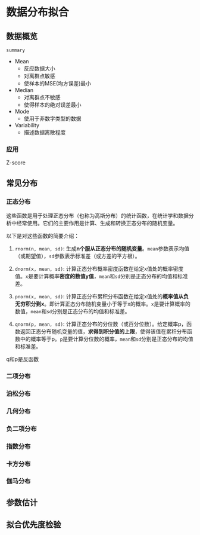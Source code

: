 # 数据分布拟合

## 数据概览
`summary`
- Mean
  - 反应数据大小
  - 对离群点敏感
  - 使样本的MSE(均方误差)最小
- Median
  - 对离群点不敏感
  - 使得样本的绝对误差最小
- Mode
  - 使用于非数字类型的数据
- Variability
  - 描述数据离散程度

### 应用
Z-score

## 常见分布
### 正态分布
这些函数是用于处理正态分布（也称为高斯分布）的统计函数，在统计学和数据分析中经常使用。它们的主要作用是计算、生成和转换正态分布的随机变量。

以下是对这些函数的简要介绍：

1. `rnorm(n, mean, sd)`: 生成**n个服从正态分布的随机变量**。`mean`参数表示均值（或期望值），`sd`参数表示标准差（或方差的平方根）。

2. `dnorm(x, mean, sd)`: 计算正态分布概率密度函数在给定x值处的概率密度值。`x`是要计算概率**密度的数值y值**，`mean`和`sd`分别是正态分布的均值和标准差。

3. `pnorm(x, mean, sd)`: 计算正态分布累积分布函数在给定x值处的**概率值从负无穷积分到x**。即计算正态分布随机变量小于等于x的概率。`x`是要计算概率的数值，`mean`和`sd`分别是正态分布的均值和标准差。

4. `qnorm(p, mean, sd)`: 计算正态分布的分位数（或百分位数）。给定概率p，函数返回正态分布随机变量的值，**求得到积分值的上限**，使得该值在累积分布函数中的概率等于p。`p`是要计算分位数的概率，`mean`和`sd`分别是正态分布的均值和标准差。

q和p是反函数
### 二项分布
### 泊松分布
### 几何分布
### 负二项分布
### 指数分布
### 卡方分布
### 伽马分布


## 参数估计

## 拟合优先度检验